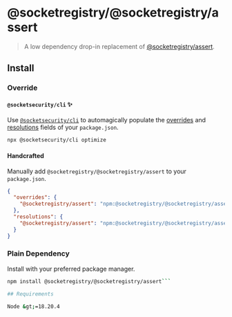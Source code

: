 # @socketregistry/@socketregistry/assert

> A low dependency drop-in replacement of
> [@socketregistry/assert](https://www.npmjs.com/package/@socketregistry/assert).

## Install

### Override

#### `@socketsecurity/cli` :sparkles:

Use [`@socketsecurity/cli`](https://www.npmjs.com/package/@socketsecurity/cli)
to automagically populate the
[overrides](https://docs.npmjs.com/cli/v9/configuring-npm/package-json#overrides)
and [resolutions](https://yarnpkg.com/configuration/manifest#resolutions) fields
of your `package.json`.

```sh
npx @socketsecurity/cli optimize
```

#### Handcrafted

Manually add `@socketregistry/@socketregistry/assert` to your `package.json`.

```json
{
  "overrides": {
    "@socketregistry/assert": "npm:@socketregistry/@socketregistry/assert@^1"
  },
  "resolutions": {
    "@socketregistry/assert": "npm:@socketregistry/@socketregistry/assert@^1"
  }
}
```

### Plain Dependency

Install with your preferred package manager.

````sh
npm install @socketregistry/@socketregistry/assert```

## Requirements

Node &gt;=18.20.4
````
